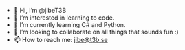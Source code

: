 - 👋 Hi, I’m @jibeT3B
- 👀 I’m interested in learning to code.
- 🌱 I’m currently learning C# and Python.
- 💞️ I’m looking to collaborate on all things that sounds fun :)
- 📫 How to reach me: jibe@t3b.se

<!---
jibeT3B/jibeT3B is a ✨ special ✨ repository because its `README.md` (this file) appears on your GitHub profile.
You can click the Preview link to take a look at your changes.
--->
